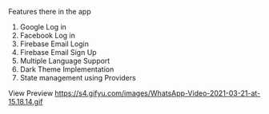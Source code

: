 Features there in the app
1) Google Log in
2) Facebook Log in
3) Firebase Email Login
4) Firebase Email Sign Up
5) Multiple Language Support
6) Dark Theme Implementation
7) State management using Providers


View Preview https://s4.gifyu.com/images/WhatsApp-Video-2021-03-21-at-15.18.14.gif
